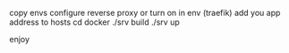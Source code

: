 copy envs
configure reverse proxy or turn on in env (traefik)
add you app address to hosts
cd docker
./srv build
./srv up

enjoy
